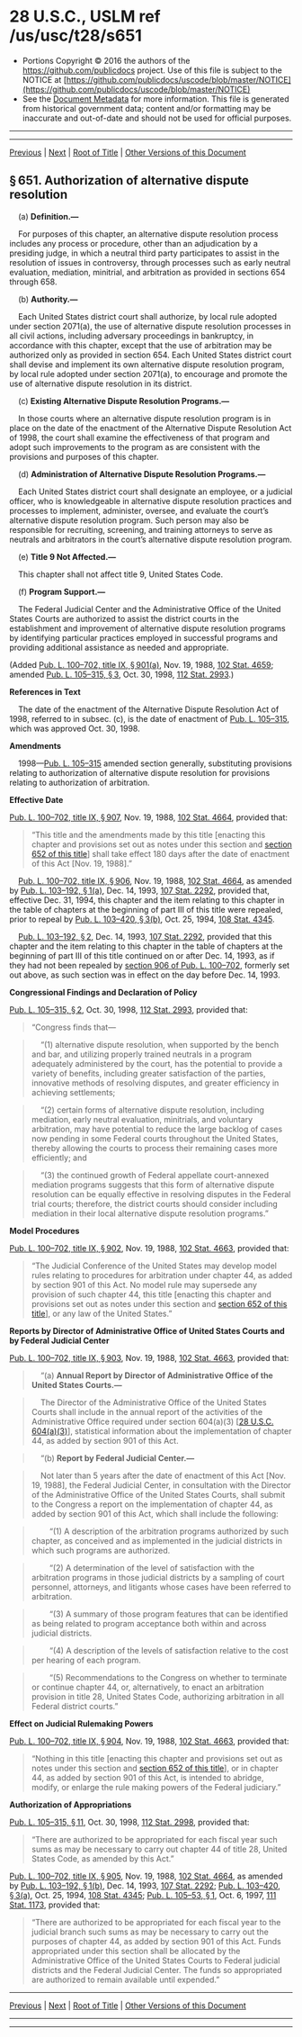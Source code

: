 ---
---

# 28 U.S.C., USLM ref /us/usc/t28/s651

* Portions Copyright © 2016 the authors of the https://github.com/publicdocs project.
  Use of this file is subject to the NOTICE at [https://github.com/publicdocs/uscode/blob/master/NOTICE](https://github.com/publicdocs/uscode/blob/master/NOTICE)
* See the [Document Metadata](././../../../../..//README.md) for more information.
  This file is generated from historical government data; content and/or formatting may be inaccurate and out-of-date and should not be used for official purposes.

----------
----------

[Previous](./../../../../..//us/usc/t28/ptIII/ch44/m__us_usc_t28_ptIII_ch44.md) | [Next](./../../../../..//us/usc/t28/ptIII/ch44/m__us_usc_t28_s652.md) | [Root of Title](./../../../../../) | [Other Versions of this Document](https://publicdocs.github.io/go/links?ns=uslm&ref=%2Fus%2Fusc%2Ft28%2Fs651)

## § 651. Authorization of alternative dispute resolution

    (a) __Definition.—__ 

    For purposes of this chapter, an alternative dispute resolution process includes any process or procedure, other than an adjudication by a presiding judge, in which a neutral third party participates to assist in the resolution of issues in controversy, through processes such as early neutral evaluation, mediation, minitrial, and arbitration as provided in sections 654 through 658.

    (b) __Authority.—__ 

    Each United States district court shall authorize, by local rule adopted under section 2071(a), the use of alternative dispute resolution processes in all civil actions, including adversary proceedings in bankruptcy, in accordance with this chapter, except that the use of arbitration may be authorized only as provided in section 654. Each United States district court shall devise and implement its own alternative dispute resolution program, by local rule adopted under section 2071(a), to encourage and promote the use of alternative dispute resolution in its district.

    (c) __Existing Alternative Dispute Resolution Programs.—__ 

    In those courts where an alternative dispute resolution program is in place on the date of the enactment of the Alternative Dispute Resolution Act of 1998, the court shall examine the effectiveness of that program and adopt such improvements to the program as are consistent with the provisions and purposes of this chapter.

    (d) __Administration of Alternative Dispute Resolution Programs.—__ 

    Each United States district court shall designate an employee, or a judicial officer, who is knowledgeable in alternative dispute resolution practices and processes to implement, administer, oversee, and evaluate the court’s alternative dispute resolution program. Such person may also be responsible for recruiting, screening, and training attorneys to serve as neutrals and arbitrators in the court’s alternative dispute resolution program.

    (e) __Title 9 Not Affected.—__ 

    This chapter shall not affect title 9, United States Code.

    (f) __Program Support.—__ 

    The Federal Judicial Center and the Administrative Office of the United States Courts are authorized to assist the district courts in the establishment and improvement of alternative dispute resolution programs by identifying particular practices employed in successful programs and providing additional assistance as needed and appropriate.

(Added [Pub. L. 100–702, title IX, § 901(a)][/us/pl/100/702/s901/a], Nov. 19, 1988, [102 Stat. 4659][/us/stat/102/4659]; amended [Pub. L. 105–315, § 3][/us/pl/105/315/s3], Oct. 30, 1998, [112 Stat. 2993][/us/stat/112/2993].)

 __References in Text__ 

    The date of the enactment of the Alternative Dispute Resolution Act of 1998, referred to in subsec. (c), is the date of enactment of [Pub. L. 105–315][/us/pl/105/315], which was approved Oct. 30, 1998.

 __Amendments__ 

    1998—[Pub. L. 105–315][/us/pl/105/315] amended section generally, substituting provisions relating to authorization of alternative dispute resolution for provisions relating to authorization of arbitration.

 __Effective Date__ 

[Pub. L. 100–702, title IX, § 907][/us/pl/100/702/s907], Nov. 19, 1988, [102 Stat. 4664][/us/stat/102/4664], provided that: 

> “This title and the amendments made by this title \[enacting this chapter and provisions set out as notes under this section and [section 652 of this title][/us/usc/t28/s652]\] shall take effect 180 days after the date of enactment of this Act \[Nov. 19, 1988\].”

    [Pub. L. 100–702, title IX, § 906][/us/pl/100/702/s906], Nov. 19, 1988, [102 Stat. 4664][/us/stat/102/4664], as amended by [Pub. L. 103–192, § 1(a)][/us/pl/103/192/s1/a], Dec. 14, 1993, [107 Stat. 2292][/us/stat/107/2292], provided that, effective Dec. 31, 1994, this chapter and the item relating to this chapter in the table of chapters at the beginning of part III of this title were repealed, prior to repeal by [Pub. L. 103–420, § 3(b)][/us/pl/103/420/s3/b], Oct. 25, 1994, [108 Stat. 4345][/us/stat/108/4345].

    [Pub. L. 103–192, § 2][/us/pl/103/192/s2], Dec. 14, 1993, [107 Stat. 2292][/us/stat/107/2292], provided that this chapter and the item relating to this chapter in the table of chapters at the beginning of part III of this title continued on or after Dec. 14, 1993, as if they had not been repealed by [section 906 of Pub. L. 100–702][/us/pl/100/702/s906], formerly set out above, as such section was in effect on the day before Dec. 14, 1993.

 __Congressional Findings and Declaration of Policy__ 

[Pub. L. 105–315, § 2][/us/pl/105/315/s2], Oct. 30, 1998, [112 Stat. 2993][/us/stat/112/2993], provided that: 

> “Congress finds that—

>     “(1) alternative dispute resolution, when supported by the bench and bar, and utilizing properly trained neutrals in a program adequately administered by the court, has the potential to provide a variety of benefits, including greater satisfaction of the parties, innovative methods of resolving disputes, and greater efficiency in achieving settlements;

>     “(2) certain forms of alternative dispute resolution, including mediation, early neutral evaluation, minitrials, and voluntary arbitration, may have potential to reduce the large backlog of cases now pending in some Federal courts throughout the United States, thereby allowing the courts to process their remaining cases more efficiently; and

>     “(3) the continued growth of Federal appellate court-annexed mediation programs suggests that this form of alternative dispute resolution can be equally effective in resolving disputes in the Federal trial courts; therefore, the district courts should consider including mediation in their local alternative dispute resolution programs.”

 __Model Procedures__ 

[Pub. L. 100–702, title IX, § 902][/us/pl/100/702/s902], Nov. 19, 1988, [102 Stat. 4663][/us/stat/102/4663], provided that: 

> “The Judicial Conference of the United States may develop model rules relating to procedures for arbitration under chapter 44, as added by section 901 of this Act. No model rule may supersede any provision of such chapter 44, this title \[enacting this chapter and provisions set out as notes under this section and [section 652 of this title][/us/usc/t28/s652]\], or any law of the United States.”

 __Reports by Director of Administrative Office of United States Courts and by Federal Judicial Center__ 

[Pub. L. 100–702, title IX, § 903][/us/pl/100/702/s903], Nov. 19, 1988, [102 Stat. 4663][/us/stat/102/4663], provided that:

>     “(a) __Annual Report by Director of Administrative Office of the United States Courts.—__ 

>     The Director of the Administrative Office of the United States Courts shall include in the annual report of the activities of the Administrative Office required under section 604(a)(3) \[[28 U.S.C. 604(a)(3)][/us/usc/t28/s604/a/3]\], statistical information about the implementation of chapter 44, as added by section 901 of this Act.

>     “(b) __Report by Federal Judicial Center.—__ 

>     Not later than 5 years after the date of enactment of this Act \[Nov. 19, 1988\], the Federal Judicial Center, in consultation with the Director of the Administrative Office of the United States Courts, shall submit to the Congress a report on the implementation of chapter 44, as added by section 901 of this Act, which shall include the following:

>         “(1) A description of the arbitration programs authorized by such chapter, as conceived and as implemented in the judicial districts in which such programs are authorized.

>         “(2) A determination of the level of satisfaction with the arbitration programs in those judicial districts by a sampling of court personnel, attorneys, and litigants whose cases have been referred to arbitration.

>         “(3) A summary of those program features that can be identified as being related to program acceptance both within and across judicial districts.

>         “(4) A description of the levels of satisfaction relative to the cost per hearing of each program.

>         “(5) Recommendations to the Congress on whether to terminate or continue chapter 44, or, alternatively, to enact an arbitration provision in title 28, United States Code, authorizing arbitration in all Federal district courts.”

 __Effect on Judicial Rulemaking Powers__ 

[Pub. L. 100–702, title IX, § 904][/us/pl/100/702/s904], Nov. 19, 1988, [102 Stat. 4663][/us/stat/102/4663], provided that: 

> “Nothing in this title \[enacting this chapter and provisions set out as notes under this section and [section 652 of this title][/us/usc/t28/s652]\], or in chapter 44, as added by section 901 of this Act, is intended to abridge, modify, or enlarge the rule making powers of the Federal judiciary.”

 __Authorization of Appropriations__ 

[Pub. L. 105–315, § 11][/us/pl/105/315/s11], Oct. 30, 1998, [112 Stat. 2998][/us/stat/112/2998], provided that: 

> “There are authorized to be appropriated for each fiscal year such sums as may be necessary to carry out chapter 44 of title 28, United States Code, as amended by this Act.”

[Pub. L. 100–702, title IX, § 905][/us/pl/100/702/s905], Nov. 19, 1988, [102 Stat. 4664][/us/stat/102/4664], as amended by [Pub. L. 103–192, § 1(b)][/us/pl/103/192/s1/b], Dec. 14, 1993, [107 Stat. 2292][/us/stat/107/2292]; [Pub. L. 103–420, § 3(a)][/us/pl/103/420/s3/a], Oct. 25, 1994, [108 Stat. 4345][/us/stat/108/4345]; [Pub. L. 105–53, § 1][/us/pl/105/53/s1], Oct. 6, 1997, [111 Stat. 1173][/us/stat/111/1173], provided that: 

> “There are authorized to be appropriated for each fiscal year to the judicial branch such sums as may be necessary to carry out the purposes of chapter 44, as added by section 901 of this Act. Funds appropriated under this section shall be allocated by the Administrative Office of the United States Courts to Federal judicial districts and the Federal Judicial Center. The funds so appropriated are authorized to remain available until expended.”

----------

[Previous](./../../../../..//us/usc/t28/ptIII/ch44/m__us_usc_t28_ptIII_ch44.md) | [Next](./../../../../..//us/usc/t28/ptIII/ch44/m__us_usc_t28_s652.md) | [Root of Title](./../../../../../) | [Other Versions of this Document](https://publicdocs.github.io/go/links?ns=uslm&ref=%2Fus%2Fusc%2Ft28%2Fs651)

----------
----------

[/us/pl/100/702/s901/a]: https://publicdocs.github.io/go/links?ns=uslm&ref=%2Fus%2Fpl%2F100%2F702%2Fs901%2Fa
[/us/stat/102/4659]: https://publicdocs.github.io/go/links?ns=uslm&ref=%2Fus%2Fstat%2F102%2F4659
[/us/pl/105/315/s3]: https://publicdocs.github.io/go/links?ns=uslm&ref=%2Fus%2Fpl%2F105%2F315%2Fs3
[/us/stat/112/2993]: https://publicdocs.github.io/go/links?ns=uslm&ref=%2Fus%2Fstat%2F112%2F2993
[/us/pl/105/315]: https://publicdocs.github.io/go/links?ns=uslm&ref=%2Fus%2Fpl%2F105%2F315
[/us/pl/105/315]: https://publicdocs.github.io/go/links?ns=uslm&ref=%2Fus%2Fpl%2F105%2F315
[/us/pl/100/702/s907]: https://publicdocs.github.io/go/links?ns=uslm&ref=%2Fus%2Fpl%2F100%2F702%2Fs907
[/us/stat/102/4664]: https://publicdocs.github.io/go/links?ns=uslm&ref=%2Fus%2Fstat%2F102%2F4664
[/us/usc/t28/s652]: https://publicdocs.github.io/go/links?ns=uslm&ref=%2Fus%2Fusc%2Ft28%2Fs652
[/us/pl/100/702/s906]: https://publicdocs.github.io/go/links?ns=uslm&ref=%2Fus%2Fpl%2F100%2F702%2Fs906
[/us/stat/102/4664]: https://publicdocs.github.io/go/links?ns=uslm&ref=%2Fus%2Fstat%2F102%2F4664
[/us/pl/103/192/s1/a]: https://publicdocs.github.io/go/links?ns=uslm&ref=%2Fus%2Fpl%2F103%2F192%2Fs1%2Fa
[/us/stat/107/2292]: https://publicdocs.github.io/go/links?ns=uslm&ref=%2Fus%2Fstat%2F107%2F2292
[/us/pl/103/420/s3/b]: https://publicdocs.github.io/go/links?ns=uslm&ref=%2Fus%2Fpl%2F103%2F420%2Fs3%2Fb
[/us/stat/108/4345]: https://publicdocs.github.io/go/links?ns=uslm&ref=%2Fus%2Fstat%2F108%2F4345
[/us/pl/103/192/s2]: https://publicdocs.github.io/go/links?ns=uslm&ref=%2Fus%2Fpl%2F103%2F192%2Fs2
[/us/stat/107/2292]: https://publicdocs.github.io/go/links?ns=uslm&ref=%2Fus%2Fstat%2F107%2F2292
[/us/pl/100/702/s906]: https://publicdocs.github.io/go/links?ns=uslm&ref=%2Fus%2Fpl%2F100%2F702%2Fs906
[/us/pl/105/315/s2]: https://publicdocs.github.io/go/links?ns=uslm&ref=%2Fus%2Fpl%2F105%2F315%2Fs2
[/us/stat/112/2993]: https://publicdocs.github.io/go/links?ns=uslm&ref=%2Fus%2Fstat%2F112%2F2993
[/us/pl/100/702/s902]: https://publicdocs.github.io/go/links?ns=uslm&ref=%2Fus%2Fpl%2F100%2F702%2Fs902
[/us/stat/102/4663]: https://publicdocs.github.io/go/links?ns=uslm&ref=%2Fus%2Fstat%2F102%2F4663
[/us/usc/t28/s652]: https://publicdocs.github.io/go/links?ns=uslm&ref=%2Fus%2Fusc%2Ft28%2Fs652
[/us/pl/100/702/s903]: https://publicdocs.github.io/go/links?ns=uslm&ref=%2Fus%2Fpl%2F100%2F702%2Fs903
[/us/stat/102/4663]: https://publicdocs.github.io/go/links?ns=uslm&ref=%2Fus%2Fstat%2F102%2F4663
[/us/usc/t28/s604/a/3]: https://publicdocs.github.io/go/links?ns=uslm&ref=%2Fus%2Fusc%2Ft28%2Fs604%2Fa%2F3
[/us/pl/100/702/s904]: https://publicdocs.github.io/go/links?ns=uslm&ref=%2Fus%2Fpl%2F100%2F702%2Fs904
[/us/stat/102/4663]: https://publicdocs.github.io/go/links?ns=uslm&ref=%2Fus%2Fstat%2F102%2F4663
[/us/usc/t28/s652]: https://publicdocs.github.io/go/links?ns=uslm&ref=%2Fus%2Fusc%2Ft28%2Fs652
[/us/pl/105/315/s11]: https://publicdocs.github.io/go/links?ns=uslm&ref=%2Fus%2Fpl%2F105%2F315%2Fs11
[/us/stat/112/2998]: https://publicdocs.github.io/go/links?ns=uslm&ref=%2Fus%2Fstat%2F112%2F2998
[/us/pl/100/702/s905]: https://publicdocs.github.io/go/links?ns=uslm&ref=%2Fus%2Fpl%2F100%2F702%2Fs905
[/us/stat/102/4664]: https://publicdocs.github.io/go/links?ns=uslm&ref=%2Fus%2Fstat%2F102%2F4664
[/us/pl/103/192/s1/b]: https://publicdocs.github.io/go/links?ns=uslm&ref=%2Fus%2Fpl%2F103%2F192%2Fs1%2Fb
[/us/stat/107/2292]: https://publicdocs.github.io/go/links?ns=uslm&ref=%2Fus%2Fstat%2F107%2F2292
[/us/pl/103/420/s3/a]: https://publicdocs.github.io/go/links?ns=uslm&ref=%2Fus%2Fpl%2F103%2F420%2Fs3%2Fa
[/us/stat/108/4345]: https://publicdocs.github.io/go/links?ns=uslm&ref=%2Fus%2Fstat%2F108%2F4345
[/us/pl/105/53/s1]: https://publicdocs.github.io/go/links?ns=uslm&ref=%2Fus%2Fpl%2F105%2F53%2Fs1
[/us/stat/111/1173]: https://publicdocs.github.io/go/links?ns=uslm&ref=%2Fus%2Fstat%2F111%2F1173



